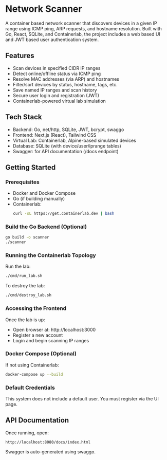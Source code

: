 # Network Scanner

A container based network scanner that discovers devices in a given IP range using ICMP ping, ARP requests, and hostname resolution. Built with Go, React, SQLite, and Containerlab, the project includes a web based UI and JWT based user authentication system.

## Features

- Scan devices in specified CIDR IP ranges
- Detect online/offline status via ICMP ping
- Resolve MAC addresses (via ARP) and hostnames
- Filter/sort devices by status, hostname, tags, etc.
- Save named IP ranges and scan history
- Secure user login and registration (JWT)
- Containerlab-powered virtual lab simulation

## Tech Stack

- Backend: Go, net/http, SQLite, JWT, bcrypt, swaggo
- Frontend: Next.js (React), Tailwind CSS
- Virtual Lab: Containerlab, Alpine-based simulated devices
- Database: SQLite (with device/user/iprange tables)
- Swagger: for API documentation (/docs endpoint)

## Getting Started

### Prerequisites

- Docker and Docker Compose
- Go (if building manually)
- Containerlab:
  ```bash
  curl -sL https://get.containerlab.dev | bash
  ```

### Build the Go Backend (Optional)

```bash
go build -o scanner
./scanner
```

### Running the Containerlab Topology

Run the lab:

```bash
./cmd/run_lab.sh
```

To destroy the lab:

```bash
./cmd/destroy_lab.sh
```

### Accessing the Frontend

Once the lab is up:

- Open browser at: http://localhost:3000
- Register a new account
- Login and begin scanning IP ranges

### Docker Compose (Optional)

If not using Containerlab:

```bash
docker-compose up --build
```

### Default Credentials

This system does not include a default user. You must register via the UI page.

## API Documentation

Once running, open:

```
http://localhost:8080/docs/index.html
```

Swagger is auto-generated using swaggo.
